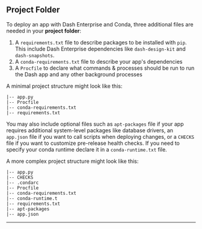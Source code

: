 ## Project Folder

To deploy an app with Dash Enterprise and Conda, three additional files are needed in your **project folder**:

1. A `requirements.txt` file to describe packages to be installed with `pip`. This 
    include Dash Enterprise dependencies like `dash-design-kit` and `dash-snapshots`.
2. A `conda-requirements.txt` file to describe your app's dependencies
3. A `Procfile` to declare what commands & processes should be run to run the Dash 
app and any other background processes

A minimal project structure might look like this:

```
|-- app.py
|-- Procfile
|-- conda-requirements.txt
|-- requirements.txt
```

You may also include optional files such as `apt-packages` file if your app requires additional system-level packages like database
drivers, an `app.json` file if you want to call scripts when deploying changes, or a `CHECKS` file if you want to customize pre-release health checks. If you need to specify your conda runtime declare it in a `conda-runtime.txt` file.

A more complex project structure might look like this:

```
|-- app.py
|-- CHECKS
|-- .condarc
|-- Procfile
|-- conda-requirements.txt
|-- conda-runtime.t
|-- requirements.txt
|-- apt-packages
|-- app.json
```

---
